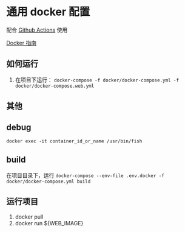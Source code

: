 # 通用 docker 配置

配合 [Github Actions](https://github.com/work-design/.github) 使用

[Docker 指南](https://github.com/work-design/home/blob/main/developer/docker.md)


## 如何运行
1. 在项目下运行：
`docker-compose -f docker/docker-compose.yml -f docker/docker-compose.web.yml`


## 其他
## debug

`docker exec -it container_id_or_name /usr/bin/fish`


## build 

在项目目录下，运行 `docker-compose --env-file .env.docker -f docker/docker-compose.yml build`


## 运行项目

1. docker pull
2. docker run ${WEB_IMAGE}
